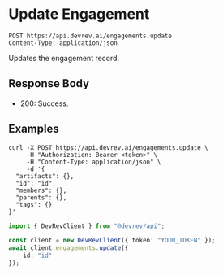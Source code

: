 # Update Engagement

```http
POST https://api.devrev.ai/engagements.update
Content-Type: application/json
```

Updates the engagement record.



## Response Body

- 200: Success.

## Examples

```shell
curl -X POST https://api.devrev.ai/engagements.update \
     -H "Authorization: Bearer <token>" \
     -H "Content-Type: application/json" \
     -d '{
  "artifacts": {},
  "id": "id",
  "members": {},
  "parents": {},
  "tags": {}
}'
```

```typescript
import { DevRevClient } from "@devrev/api";

const client = new DevRevClient({ token: "YOUR_TOKEN" });
await client.engagements.update({
    id: "id"
});

```